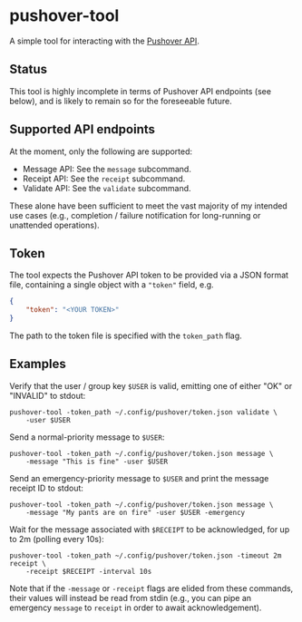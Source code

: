 # pushover-tool

A simple tool for interacting with the [Pushover API](https://pushover.net/api).

## Status

This tool is highly incomplete in terms of Pushover API endpoints (see below),
and is likely to remain so for the foreseeable future.

## Supported API endpoints

At the moment, only the following are supported:

* Message API: See the `message` subcommand.
* Receipt API: See the `receipt` subcommand.
* Validate API: See the `validate` subcommand.

These alone have been sufficient to meet the vast majority of my intended use
cases (e.g., completion / failure notification for long-running or unattended
operations).

## Token

The tool expects the Pushover API token to be provided via a JSON format file,
containing a single object with a `"token"` field, e.g.

```json
{
    "token": "<YOUR TOKEN>"
}
```

The path to the token file is specified with the `token_path` flag.

## Examples

Verify that the user / group key `$USER` is valid, emitting one of either "OK"
or "INVALID" to stdout:

```shell
pushover-tool -token_path ~/.config/pushover/token.json validate \
    -user $USER
```

Send a normal-priority message to `$USER`:

```shell
pushover-tool -token_path ~/.config/pushover/token.json message \
    -message "This is fine" -user $USER
```

Send an emergency-priority message to `$USER` and print the message receipt ID
to stdout:

```shell
pushover-tool -token_path ~/.config/pushover/token.json message \
    -message "My pants are on fire" -user $USER -emergency
```

Wait for the message associated with `$RECEIPT` to be acknowledged, for up to
2m (polling every 10s):

```shell
pushover-tool -token_path ~/.config/pushover/token.json -timeout 2m receipt \
    -receipt $RECEIPT -interval 10s
```

Note that if the `-message` or `-receipt` flags are elided from these commands,
their values will instead be read from stdin (e.g., you can pipe an emergency
`message` to `receipt` in order to await acknowledgement).
